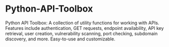 # Python-API-Toolbox
Python API Toolbox: A collection of utility functions for working with APIs. Features include authentication, GET requests, endpoint availability, API key retrieval, user creation, vulnerability scanning, port checking, subdomain discovery, and more. Easy-to-use and customizable.
